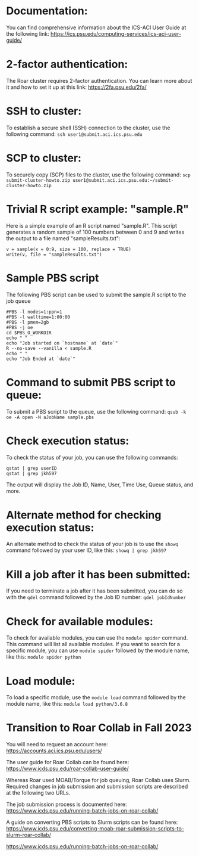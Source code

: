 
# Documentation:
You can find comprehensive information about the ICS-ACI User Guide at the following link: https://ics.psu.edu/computing-services/ics-aci-user-guide/

# 2-factor authentication:
The Roar cluster requires 2-factor authentication. You can learn more about it and how to set it up at this link: https://2fa.psu.edu/2fa/

# SSH to cluster:
To establish a secure shell (SSH) connection to the cluster, use the following command: 
`ssh user1@submit.aci.ics.psu.edu`

# SCP to cluster:
To securely copy (SCP) files to the cluster, use the following command: 
`scp submit-cluster-howto.zip user1@submit.aci.ics.psu.edu:~/submit-cluster-howto.zip`

# Trivial R script example: "sample.R"
Here is a simple example of an R script named "sample.R". This script generates a random sample of 100 numbers between 0 and 9 and writes the output to a file named "sampleResults.txt":
```
v = sample(x = 0:9, size = 100, replace = TRUE)
write(v, file = "sampleResults.txt")
```

# Sample PBS script
The following PBS script can be used to submit the sample.R script to the job queue
```
#PBS -l nodes=1:ppn=1
#PBS -l walltime=1:00:00
#PBS -l pmem=2gb
#PBS -j oe
cd $PBS_O_WORKDIR
echo " "
echo "Job started on `hostname` at `date`"
R --no-save --vanilla < sample.R
echo " "
echo "Job Ended at `date`"
```

# Command to submit PBS script to queue:
To submit a PBS script to the queue, use the following command: `qsub -k oe -A open -N aJobName sample.pbs`

# Check execution status:
To check the status of your job, you can use the following commands:
```
qstat | grep userID
qstat | grep jkh597
```
The output will display the Job ID, Name, User, Time Use, Queue status, and more.

# Alternate method for checking execution status:
An alternate method to check the status of your job is to use the `showq` command followed by your user ID, like this: 
`showq | grep jkh597`

# Kill a job after it has been submitted:
If you need to terminate a job after it has been submitted, you can do so with the `qdel` command followed by the Job ID number: 
`qdel jobIdNumber`

# Check for available modules:
To check for available modules, you can use the `module spider` command. This command will list all available modules. If you want to search for a specific module, you can use `module spider` followed by the module name, like this: 
`module spider python`

# Load module:
To load a specific module, use the `module load` command followed by the module name, like this:
`module load python/3.6.8`


# Transition to Roar Collab in Fall 2023

You will need to request an account here:
https://accounts.aci.ics.psu.edu/users/

The user guide for Roar Collab can be found here:
https://www.icds.psu.edu/roar-collab-user-guide/

Whereas Roar used MOAB/Torque for job queuing, Roar Collab uses Slurm.  Required changes in job submission and submission scripts are described at the following two URLs.

The job submission process is documented here: 
https://www.icds.psu.edu/running-batch-jobs-on-roar-collab/

A guide on converting PBS scripts to Slurm scripts can be found here:
https://www.icds.psu.edu/converting-moab-roar-submission-scripts-to-slurm-roar-collab/

https://www.icds.psu.edu/running-batch-jobs-on-roar-collab/
